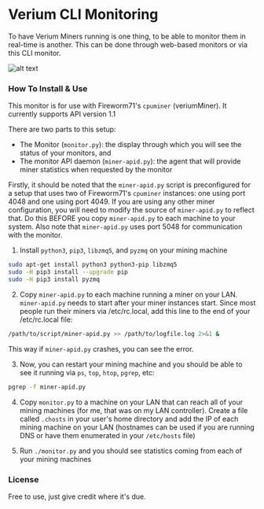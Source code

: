 Verium CLI Monitoring
=====================
To have Verium Miners running is one thing, to be able to monitor them in
real-time is another. This can be done through web-based monitors or via this
CLI monitor.


![alt text](https://github.com/bezeredi/verium-mining-files/blob/master/cli-monitor.png "CLI Monitor Preview")


### How To Install & Use
This monitor is for use with Fireworm71's `cpuminer` (veriumMiner).
It currently supports API version 1.1

There are two parts to this setup:
 * The Monitor (`monitor.py`): the display through which you will see the status of your monitors, and
 * The monitor API daemon (`miner-apid.py`): the agent that will provide miner statistics when requested by the monitor

Firstly, it should be noted that the `miner-apid.py` script is preconfigured for
a setup that uses two of Fireworm71's `cpuminer` instances: one using port 4048
and one using port 4049. If you are using any other miner configuration, you
will need to modify the source of `miner-apid.py` to reflect that. Do this BEFORE
you copy `miner-apid.py` to each machine to your system. Also note that
`miner-apid.py` uses port 5048 for communication with the monitor.

1) Install `python3`, `pip3`, `libzmq5`, and `pyzmq` on your mining machine
```bash
sudo apt-get install python3 python3-pip libzmq5
sudo -H pip3 install --upgrade pip
sudo -H pip3 install pyzmq
```

2) Copy `miner-apid.py` to each machine running a miner on your LAN.
`miner-apid.py` needs to start after your miner instances start. Since most
people run their miners via /etc/rc.local, add this line to the end of your
/etc/rc.local file:
```bash
/path/to/script/miner-apid.py >> /path/to/logfile.log 2>&1 &
```

This way if `miner-apid.py` crashes, you can see the error.

3) Now, you can restart your mining machine and you should be able to see it
running via `ps`, `top`, `htop`, `pgrep`, etc:
```bash
pgrep -f miner-apid.py
```

4) Copy `monitor.py` to a machine on your LAN that can reach all of your mining
machines (for me, that was on my LAN controller). Create a file called
`.chosts` in your user's home directory and add the IP of each mining machine
on your LAN (hostnames can be used if you are running DNS or have them
enumerated in your `/etc/hosts` file)

5) Run `./monitor.py` and you should see statistics coming from each of your
mining machines


### License
Free to use, just give credit where it's due.
